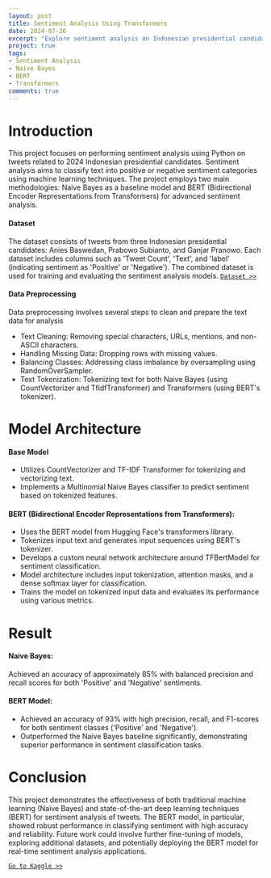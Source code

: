 ```yaml
---
layout: post
title: Sentiment Analysis Using Transformers
date: 2024-07-26
excerpt: "Explore sentiment analysis on Indonesian presidential candidates' tweets using Naive Bayes and BERT models"
project: true
tags:
- Sentiment Analysis
- Naive Bayes
- BERT
- Transformers
comments: true
---
```



# Introduction

This project focuses on performing sentiment analysis using Python on tweets related to 2024 Indonesian presidential candidates. Sentiment analysis aims to classify text into positive or negative sentiment categories using machine learning techniques. The project employs two main methodologies: Naive Bayes as a baseline model and BERT (Bidirectional Encoder Representations from Transformers) for advanced sentiment analysis.

#### Dataset
The dataset consists of tweets from three Indonesian presidential candidates: Anies Baswedan, Prabowo Subianto, and Ganjar Pranowo. Each dataset includes columns such as 'Tweet Count', 'Text', and 'label' (indicating sentiment as 'Positive' or 'Negative'). The combined dataset is used for training and evaluating the sentiment analysis models. [`Dataset >>`](https://www.kaggle.com/datasets/jocelyndumlao/indonesia-presidential-candidates-dataset-2024)
#### Data Preprocessing
Data preprocessing involves several steps to clean and prepare the text data for analysis
* Text Cleaning: Removing special characters, URLs, mentions, and non-ASCII characters.
* Handling Missing Data: Dropping rows with missing values.
* Balancing Classes: Addressing class imbalance by oversampling using RandomOverSampler.
* Text Tokenization: Tokenizing text for both Naive Bayes (using CountVectorizer and TfidfTransformer) and Transformers (using BERT's tokenizer).

# Model Architecture
#### Base Model
* Utilizes CountVectorizer and TF-IDF Transformer for tokenizing and vectorizing text.
* Implements a Multinomial Naive Bayes classifier to predict sentiment based on tokenized features.

#### BERT (Bidirectional Encoder Representations from Transformers):
* Uses the BERT model from Hugging Face's transformers library.
* Tokenizes input text and generates input sequences using BERT's tokenizer.
* Develops a custom neural network architecture around TFBertModel for sentiment classification.
* Model architecture includes input tokenization, attention masks, and a dense softmax layer for classification.
* Trains the model on tokenized input data and evaluates its performance using various metrics.


# Result
#### Naive Bayes:
Achieved an accuracy of approximately 85% with balanced precision and recall scores for both 'Positive' and 'Negative' sentiments.
#### BERT Model:
* Achieved an accuracy of 93% with high precision, recall, and F1-scores for both sentiment classes ('Positive' and 'Negative').
* Outperformed the Naive Bayes baseline significantly, demonstrating superior performance in sentiment classification tasks.


# Conclusion

This project demonstrates the effectiveness of both traditional machine learning (Naive Bayes) and state-of-the-art deep learning techniques (BERT) for sentiment analysis of tweets. The BERT model, in particular, showed robust performance in classifying sentiment with high accuracy and reliability. Future work could involve further fine-tuning of models, exploring additional datasets, and potentially deploying the BERT model for real-time sentiment analysis applications.



[`Go to Kaggle >>`](https://www.kaggle.com/code/malindaratnaduhita/sentiment-analysis-using-transformers-bert)